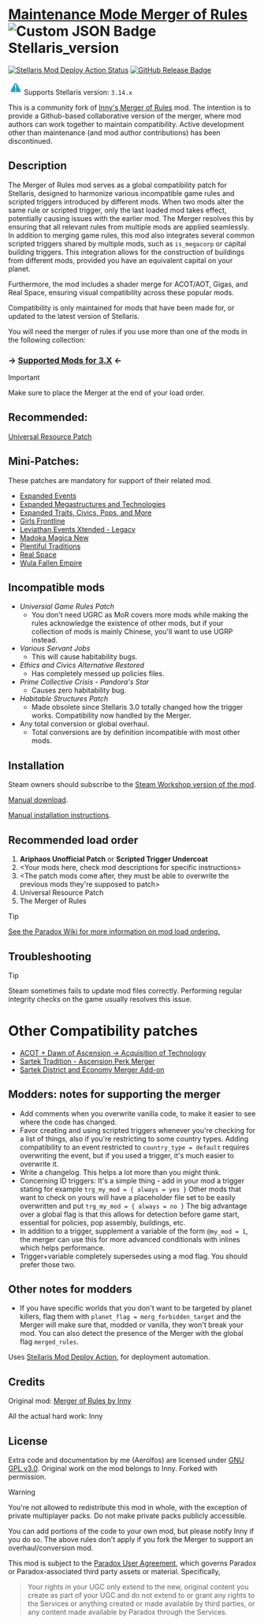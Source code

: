 # [Maintenance Mode Merger of Rules](https://steamcommunity.com/sharedfiles/filedetails/?id=2807759164) ![Custom JSON Badge Stellaris_version](https://img.shields.io/badge/dynamic/json?url=https://raw.githubusercontent.com/Aerolfos/Maintenance_Mode_Merger_of_Rules/refs/heads/main/.github/supported_stellaris_version.json&query=%24.supported_stellaris_version&style=plastic&label=Stellaris%20version&labelColor=3b434b&logo=data%3Aimage%2Fpng%3Bbase64%2CiVBORw0KGgoAAAANSUhEUgAAABAAAAAQCAYAAAAf8%2F9hAAAAAXNSR0IArs4c6QAAAARnQU1BAACxjwv8YQUAAAAJcEhZcwAADsMAAA7DAcdvqGQAAAEiSURBVDhPpdNNK0RRHMfxGZOnhYesKa9AsVBT9haysPESvArlfXgDytaaYoOalUhZEEnJRjYYruv7vd0z7p17bk351adbp%2F%2F5n4c500zTtPGfxBrMYgVtLDhALnCOEzw60IsNcqPYRgd1ucQOxpDNC5PnsI9BcwDnZA2WcI9Bk%2BTfZ6wNcYoNfOAB7%2FhCXbwwa7wH56y7gxb8juAYXdTF1U8R7qDlDhKYb8xgGF0H%2BvID6ydgrUkcCLFgF3sITYv5xB0OERqUfsZgHK%2FozxPCcXuKOwhxdS%2FLFb1Qj%2BOKjrvLUmINLPLlLeIFm7jGKiqJNWiig1vY6ApHuEHl3ZfOk%2FP%2FMYkpnGEZsbpMbAeu8oYtzMOHNo14Yl0L2qjc%2FJ%2B08QsSm7YScC%2B%2FWAAAAABJRU5ErkJggg%3D%3D)
<!-- It has a stellaris starbase image embedded as text in the link, that's why the badge link is enormous, just ignore it -->
[![Stellaris Mod Deploy Action Status](https://github.com/aerolfos/Maintenance_Mode_Merger_of_Rules/actions/workflows/deployStellarisMod.yml/badge.svg)](https://github.com/aerolfos/Maintenance_Mode_Merger_of_Rules/actions/workflows/deployStellarisMod.yml)
[![GitHub Release Badge](https://img.shields.io/github/v/release/aerolfos/Maintenance_Mode_Merger_of_Rules?logo=github&style=flat)](https://github.com/Aerolfos/Maintenance_Mode_Merger_of_Rules/releases/latest)

![Blue Triangle](https://raw.githubusercontent.com/Aerolfos/stellaris_mod_deploy_action/main/assets/blue_caution_triangle.png) Supports Stellaris version: `3.14.x`

This is a community fork of [Inny's Merger of Rules](https://steamcommunity.com/sharedfiles/filedetails/?id=2807759164) mod. The intention is to provide a Github-based collaborative version of the merger, where mod authors can work together to maintain compatibility. Active development other than maintenance (and mod author contributions) has been discontinued.

## Description
The Merger of Rules mod serves as a global compatibility patch for Stellaris, designed to harmonize various incompatible game rules and scripted triggers introduced by different mods.
When two mods alter the same rule or scripted trigger, only the last loaded mod takes effect, potentially causing issues with the earlier mod. The Merger resolves this by ensuring that all relevant rules from multiple mods are applied seamlessly.
In addition to merging game rules, this mod also integrates several common scripted triggers shared by multiple mods, such as `is_megacorp` or capital building triggers. This integration allows for the construction of buildings from different mods, provided you have an equivalent capital on your planet.

Furthermore, the mod includes a shader merge for ACOT/AOT, Gigas, and Real Space, ensuring visual compatibility across these popular mods.

Compatibility is only maintained for mods that have been made for, or updated to the latest version of Stellaris.

You will need the merger of rules if you use more than one of the mods in the following collection:

### -> [Supported Mods for 3.X](https://steamcommunity.com/sharedfiles/filedetails/?id=2604226821) <-

> [!IMPORTANT]
> Make sure to place the Merger at the end of your load order.

## Recommended:
[Universal Resource Patch](https://steamcommunity.com/sharedfiles/filedetails/?id=1595876588)

## Mini-Patches:
These patches are mandatory for support of their related mod.
- [Expanded Events](https://steamcommunity.com/sharedfiles/filedetails/?id=3410671527)
- [Expanded Megastructures and Technologies](https://steamcommunity.com/sharedfiles/filedetails/?id=3410670780)
- [Expanded Traits, Civics, Pops, and More](https://steamcommunity.com/sharedfiles/filedetails/?id=3410670611)
- [Girls Frontline](https://steamcommunity.com/sharedfiles/filedetails/?id=3280119957)
- [Leviathan Events Xtended - Legacy](https://steamcommunity.com/sharedfiles/filedetails/?id=3302382866)
- [Madoka Magica New](https://steamcommunity.com/sharedfiles/filedetails/?id=3410676642)
- [Plentiful Traditions](https://steamcommunity.com/sharedfiles/filedetails/?id=3424044503)
- [Real Space](https://steamcommunity.com/sharedfiles/filedetails/?id=3279553160)
- [Wula Fallen Empire](https://steamcommunity.com/sharedfiles/filedetails/?id=3410670415)

## Incompatible mods
- _Universial Game Rules Patch_
  - You don't need UGRC as MoR covers more mods while making the rules acknowledge the existence of other mods, but if your collection of mods is mainly Chinese, you'll want to use UGRP instead.
- _Various Servant Jobs_ 
  - This will cause habitability bugs.
- _Ethics and Civics Alternative Restored_
  - Has completely messed up policies files.
- _Prime Collective Crisis - Pandora's Star_
  - Causes zero habitability bug.
- _Habitable Structures Patch_
  - Made obsolete since Stellaris 3.0 totally changed how the trigger works. Compatibility now handled by the Merger.
- Any total conversion or global overhaul.
  - Total conversions are by definition incompatible with most other mods. 


## Installation
Steam owners should subscribe to the [Steam Workshop version of the mod](https://steamcommunity.com/sharedfiles/filedetails/?id=2807759164).

[Manual download](https://github.com/Aerolfos/Maintenance_Mode_Merger_of_Rules/releases/latest).

[Manual installation instructions](https://github.com/Aerolfos/stellaris_mod_deploy_action/wiki/Mod-Installation).

## Recommended load order
1. **Ariphaos Unofficial Patch** or **Scripted Trigger Undercoat**
2. <Your mods here, check mod descriptions for specific instructions>
3. <The patch mods come after, they must be able to overwrite the previous mods they're supposed to patch>
4. Universal Resource Patch
5. The Merger of Rules

> [!TIP]
> [See the Paradox Wiki for more information on mod load ordering.](https://stellaris.paradoxwikis.com/Modding#Mod_load_order)

## Troubleshooting
> [!TIP]
> Steam sometimes fails to update mod files correctly. Performing regular integrity checks on the game usually resolves this issue.

# Other Compatibility patches
- [ACOT + Dawn of Ascension -> Acquisition of Technology](https://steamcommunity.com/sharedfiles/filedetails/?id=2178603631)
- [Sartek Tradition - Ascension Perk Merger](https://steamcommunity.com/sharedfiles/filedetails/?id=2821711162)
- [Sartek District and Economy Merger Add-on](https://steamcommunity.com/sharedfiles/filedetails/?id=2877750087)

## Modders: notes for supporting the merger
- Add comments when you overwrite vanilla code, to make it easier to see where the code has changed.
- Favor creating and using scripted triggers whenever you're checking for a list of things, also if you're restricting to some country types.
  Adding compatibility to an event restricted to `country_type = default` requires overwriting the event, but if you used a trigger, it's much easier to overwrite it.
- Write a changelog. This helps a lot more than you might think.
- Concerning ID triggers:
  It's a simple thing - add in your mod a trigger stating for example `trg_my_mod = { always = yes }`
  Other mods that want to check on yours will have a placeholder file set to be easily overwritten and put `trg_my_mod = { always = no }`
  The big advantage over a global flag is that this allows for detection before game start, essential for policies, pop assembly, buildings, etc.
- In addition to a trigger, supplement a variable of the form `@my_mod = 1`, the merger can use this for more advanced conditionals with inlines which helps performance. 
- Trigger+variable completely supersedes using a mod flag. You should prefer those two.

## Other notes for modders
- If you have specific worlds that you don't want to be targeted by planet killers, flag them with `planet_flag = merg_forbidden_target` and the Merger will make sure that, modded or vanilla, they won't break your mod.
  You can also detect the presence of the Merger with the global flag `merged_rules`.

Uses [Stellaris Mod Deploy Action](https://github.com/aerolfos/stellaris_mod_deploy_action), for deployment automation.

## Credits
Original mod: [Merger of Rules by Inny](https://steamcommunity.com/sharedfiles/filedetails/?id=2807759164)

All the actual hard work: Inny

## License
Extra code and documentation by me (Aerolfos) are licensed under [GNU GPL v3.0](LICENSE). Original work on the mod belongs to Inny. Forked with permission.

> [!WARNING]
> You're not allowed to redistribute this mod in whole, with the exception of private multiplayer packs. Do not make private packs publicly accessible.

You can add portions of the code to your own mod, but please notify Inny if you do so.
The above rules don't apply if you fork the Merger to support an overhaul/conversion mod.

This mod is subject to the [Paradox User Agreement](https://legal.paradoxplaza.com/eula), which governs Paradox or Paradox-associated third party assets or material. Specifically,

> Your rights in your UGC only extend to the new, original content you create as part of your UGC and do not extend to or grant any rights to the Services or anything created or made available by third parties, or any content made available by Paradox through the Services.



